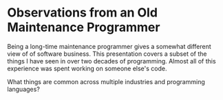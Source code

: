 # Observations from an Old Maintenance Programmer

Being a long-time maintenance programmer gives a somewhat different view of
of software business. This presentation covers a subset of the things I have
seen in over two decades of programming. Almost all of this experience was
spent working on someone else's code.

What things are common across multiple industries and programming languages?
